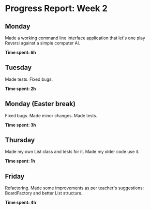 Progress Report: Week 2
=======================

## Monday

Made a working command line interface application that let's one play Reversi against a simple computer AI.

**Time spent: 6h**

## Tuesday

Made tests. Fixed bugs.

**Time spent: 2h**

## Monday (Easter break)

Fixed bugs. Made minor changes. Made tests.

**Time spent: 3h**

## Thursday

Made my own List class and tests for it. Made my older code use it.

**Time spent: 1h**

## Friday

Refactoring. Made some improvements as per teacher's suggestions: BoardFactory and better List structure.

**Time spent: 4h**
